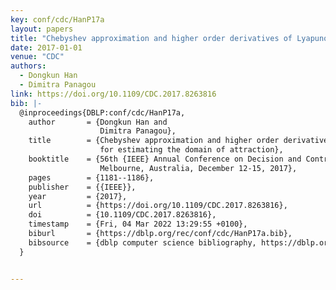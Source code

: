 ```yaml
---
key: conf/cdc/HanP17a
layout: papers
title: "Chebyshev approximation and higher order derivatives of Lyapunov functions for estimating the domain of attraction."
date: 2017-01-01
venue: "CDC"
authors:
  - Dongkun Han
  - Dimitra Panagou
link: https://doi.org/10.1109/CDC.2017.8263816
bib: |-
  @inproceedings{DBLP:conf/cdc/HanP17a,
    author       = {Dongkun Han and
                    Dimitra Panagou},
    title        = {Chebyshev approximation and higher order derivatives of Lyapunov functions
                    for estimating the domain of attraction},
    booktitle    = {56th {IEEE} Annual Conference on Decision and Control, {CDC} 2017,
                    Melbourne, Australia, December 12-15, 2017},
    pages        = {1181--1186},
    publisher    = {{IEEE}},
    year         = {2017},
    url          = {https://doi.org/10.1109/CDC.2017.8263816},
    doi          = {10.1109/CDC.2017.8263816},
    timestamp    = {Fri, 04 Mar 2022 13:29:55 +0100},
    biburl       = {https://dblp.org/rec/conf/cdc/HanP17a.bib},
    bibsource    = {dblp computer science bibliography, https://dblp.org}
  }


---
```

